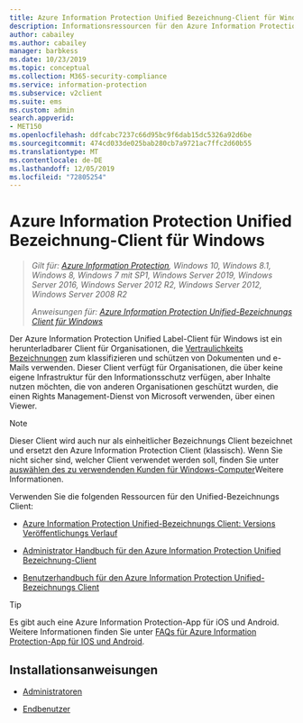```yaml
---
title: Azure Information Protection Unified Bezeichnung-Client für Windows
description: Informationsressourcen für den Azure Information Protection Unified-Bezeichnungs Client für Windows.
author: cabailey
ms.author: cabailey
manager: barbkess
ms.date: 10/23/2019
ms.topic: conceptual
ms.collection: M365-security-compliance
ms.service: information-protection
ms.subservice: v2client
ms.suite: ems
ms.custom: admin
search.appverid:
- MET150
ms.openlocfilehash: ddfcabc7237c66d95bc9f6dab15dc5326a92d6be
ms.sourcegitcommit: 474cd033de025bab280cb7a9721ac7ffc2d60b55
ms.translationtype: MT
ms.contentlocale: de-DE
ms.lasthandoff: 12/05/2019
ms.locfileid: "72805254"
---
```

# <a name="azure-information-protection-unified-labeling-client-for-windows"></a>Azure Information Protection Unified Bezeichnung-Client für Windows

>*Gilt für: [Azure Information Protection](https://azure.microsoft.com/pricing/details/information-protection), Windows 10, Windows 8.1, Windows 8, Windows 7 mit SP1, Windows Server 2019, Windows Server 2016, Windows Server 2012 R2, Windows Server 2012, Windows Server 2008 R2*
>
> *Anweisungen für: [Azure Information Protection Unified-Bezeichnungs Client für Windows](../faqs.md#whats-the-difference-between-the-azure-information-protection-client-and-the-azure-information-protection-unified-labeling-client)*

Der Azure Information Protection Unified Label-Client für Windows ist ein herunterladbarer Client für Organisationen, die [Vertraulichkeits Bezeichnungen](https://docs.microsoft.com/microsoft-365/compliance/sensitivity-labels) zum klassifizieren und schützen von Dokumenten und e-Mails verwenden. Dieser Client verfügt für Organisationen, die über keine eigene Infrastruktur für den Informationsschutz verfügen, aber Inhalte nutzen möchten, die von anderen Organisationen geschützt wurden, die einen Rights Management-Dienst von Microsoft verwenden, über einen Viewer.

> [!NOTE]
> Dieser Client wird auch nur als einheitlicher Bezeichnungs Client bezeichnet und ersetzt den Azure Information Protection Client (klassisch). Wenn Sie nicht sicher sind, welcher Client verwendet werden soll, finden Sie unter [auswählen des zu verwendenden Kunden für Windows-Computer](use-client.md#choose-which-labeling-client-to-use-for-windows-computers)Weitere Informationen.

Verwenden Sie die folgenden Ressourcen für den Unified-Bezeichnungs Client:

- [Azure Information Protection Unified-Bezeichnungs Client: Versions Veröffentlichungs Verlauf](unifiedlabelingclient-version-release-history.md)

- [Administrator Handbuch für den Azure Information Protection Unified Bezeichnung-Client](clientv2-admin-guide.md)

- [Benutzerhandbuch für den Azure Information Protection Unified-Bezeichnungs Client](clientv2-user-guide.md)

> [!TIP]
> Es gibt auch eine Azure Information Protection-App für iOS und Android. Weitere Informationen finden Sie unter [FAQs für Azure Information Protection-App für IOS und Android](mobile-app-faq.md).

## <a name="install-instructions"></a>Installationsanweisungen

- [Administratoren](clientv2-admin-guide-install.md)

- [Endbenutzer](install-unifiedlabelingclient-app.md)

